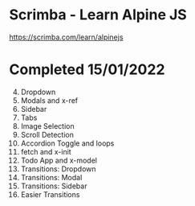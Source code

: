 # Scrimba - Learn Alpine JS
https://scrimba.com/learn/alpinejs

# Completed 15/01/2022<br>
4. Dropdown <br>
5. Modals and x-ref<br>
6. Sidebar<br>
7. Tabs<br>
8. Image Selection<br>
9. Scroll Detection<br>
10. Accordion Toggle and loops<br>
11. fetch and x-init<br>
12. Todo App and x-model<br>
13. Transitions: Dropdown<br>
14. Transitions: Modal<br>
15. Transitions: Sidebar<br>
16. Easier Transitions
